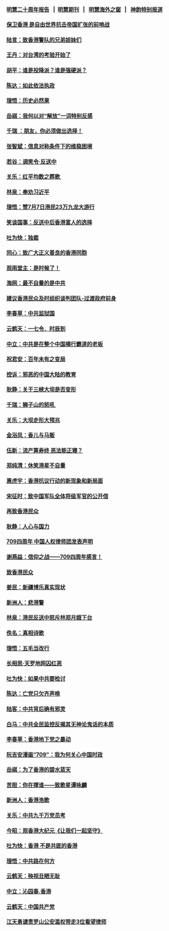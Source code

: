 #### [明慧二十周年报告](https://github.com/gfw-breaker/mh-reports/blob/master/README.md?t=07190035) &nbsp;&nbsp;|&nbsp;&nbsp;[明慧期刊](https://github.com/gfw-breaker/mh-qikan) &nbsp;&nbsp;|&nbsp;&nbsp; [明慧海外之窗](https://github.com/gfw-breaker/mh-news/blob/master/README.md?t=07190035) &nbsp;&nbsp;|&nbsp;&nbsp; [神韵特别报道](https://github.com/gfw-breaker/mh-news/blob/master/shenyun.md?t=07190035) 

#### [保卫香港 是自由世界抗击帝国扩张的前哨战](../pages/nsc993/n11393186.md?t=07190035) 

#### [陆言：致香港警队的兄弟姐妹们](../pages/nsc993/n11392281.md?t=07190035) 

#### [王丹：对台湾的考验开始了](../pages/nsc993/n11391258.md?t=07190035) 

#### [胡平：谁是投降派？谁是强硬派？](../pages/nsc993/n11391224.md?t=07190035) 

#### [陈达：如此依法执政](../pages/nsc993/n11388999.md?t=07190035) 

#### [理悟：历史必然果](../pages/nsc993/n11388741.md?t=07190035) 

#### [岳祺：我何以对“解放”一词特别反感](../pages/nsc993/n11385696.md?t=07190035) 

#### [千瑞 ：朋友，你必须做出选择！](../pages/nsc993/n11384949.md?t=07190035) 

#### [张智斌：信息对称条件下的维稳困境](../pages/nsc993/n11384812.md?t=07190035) 

#### [若谷：调笑令‧反送中](../pages/nsc993/n11383745.md?t=07190035) 

#### [关乐：红平均数之葬歌 ](../pages/nsc993/n11383498.md?t=07190035) 

#### [林泉：奉劝习近平](../pages/nsc993/n11383487.md?t=07190035) 

#### [理悟：赞7月7日港民23万九龙大游行](../pages/nsc993/n11383473.md?t=07190035) 

#### [笑谈国事：反送中后香港富人的选择](../pages/nsc993/n11382020.md?t=07190035) 

#### [吐为快：独裁](../pages/nsc993/n11382755.md?t=07190035) 

#### [同心：致广大正义善良的香港同胞](../pages/nsc993/n11382745.md?t=07190035) 

#### [观雨堂主：是时候了！](../pages/nsc993/n11382737.md?t=07190035) 

#### [海网：最不自量的是中共](../pages/nsc993/n11380440.md?t=07190035) 

#### [建议香港民众及时组织谈判团队-过渡政府前身](../pages/nsc993/n11379909.md?t=07190035) 

#### [李春草：中共监狱国](../pages/nsc993/n11378989.md?t=07190035) 

#### [云鹤天：一七令．时辰到](../pages/nsc993/n11379260.md?t=07190035) 

#### [中立：中共是在整个中国横行霸道的老板](../pages/nsc993/n11378382.md?t=07190035) 

#### [祝君安：百年未有之变局](../pages/nsc993/n11378376.md?t=07190035) 

#### [控诉：邪恶的中国大陆的教育](../pages/nsc993/n11378344.md?t=07190035) 

#### [耿静：关于三峡大坝是否变形](../pages/nsc993/n11375879.md?t=07190035) 

#### [千瑞：狮子山的怒吼 ](../pages/nsc993/n11375644.md?t=07190035) 

#### [关乐：大坝走形大预兆](../pages/nsc993/n11375629.md?t=07190035) 

#### [金浴凤：香儿与马贩](../pages/nsc993/n11375580.md?t=07190035) 

#### [伍新：流产算寿终  恶法能正寝？](../pages/nsc993/n11375581.md?t=07190035) 

#### [郑纯清：休笑港星不自量](../pages/nsc993/n11375555.md?t=07190035) 

#### [惠虎宇：香港抗议行动的新现象和新局面](../pages/nsc993/n11375501.md?t=07190035) 

#### [宋征时：致中国军队全体将级军官的公开信](../pages/nsc993/n11373354.md?t=07190035) 

#### [再致香港民众](../pages/nsc993/n11373870.md?t=07190035) 

#### [耿静：人心与国力](../pages/nsc993/n11373759.md?t=07190035) 

#### [709四周年 中国人权律师团发表声明](../pages/nsc993/n11373565.md?t=07190035) 

#### [谢燕益：信仰之战——709四周年感言！](../pages/nsc993/n11373388.md?t=07190035) 

#### [致香港民众](../pages/nsc993/n11373286.md?t=07190035) 

#### [姜民：新疆博乐真实现状](../pages/nsc993/n11371223.md?t=07190035) 

#### [新洲人：悲港警](../pages/nsc993/n11371174.md?t=07190035) 

#### [林泉：港民反送中怒斥林郑月娥下台](../pages/nsc993/n11370676.md?t=07190035) 

#### [佚名：真相诗歌](../pages/nsc993/n11370666.md?t=07190035) 

#### [理悟：五毛当改行](../pages/nsc993/n11369314.md?t=07190035) 

#### [长相思‧天罗地网囚红恶](../pages/nsc993/n11368444.md?t=07190035) 

#### [吐为快：如果中共要检讨](../pages/nsc993/n11368441.md?t=07190035) 

#### [陈达：亡党只欠齐声唤](../pages/nsc993/n11367838.md?t=07190035) 

#### [陆客：中共背后确有邪灵](../pages/nsc993/n11365263.md?t=07190035) 

#### [白马：中共全民监控反揭其无神论鬼话的本质](../pages/nsc993/n11365236.md?t=07190035) 

#### [李春草：香港地下党之暴动](../pages/nsc993/n11365210.md?t=07190035) 

#### [阮吉安漫画“709”：我为何关心中国时政](../pages/nsc993/n11362127.md?t=07190035) 

#### [岳祺：为了香港的碧水蓝天](../pages/nsc993/n11362627.md?t=07190035) 

#### [苦胆：你在撑谁——致歌星谭咏麟](../pages/nsc993/n11361348.md?t=07190035) 

#### [新洲人：香港浩歌](../pages/nsc993/n11361334.md?t=07190035) 

#### [关乐：中共九千万党员考](../pages/nsc993/n11361304.md?t=07190035) 

#### [今昭：观香港大纪元《让我们一起坚守》](../pages/nsc993/n11361244.md?t=07190035) 

#### [吐为快：香港  不是共匪的香港](../pages/nsc993/n11360918.md?t=07190035) 

#### [理悟：中共路在何方](../pages/nsc993/n11360509.md?t=07190035) 

#### [云鹤天：殃视丑陋无耻](../pages/nsc993/n11358872.md?t=07190035) 

#### [中立：沁园春.香港](../pages/nsc993/n11358843.md?t=07190035) 

#### [云鹤天：中国共产党](../pages/nsc993/n11356465.md?t=07190035) 

#### [江天勇谴责罗山公安滥权带走3位看望律师](../pages/nsc993/n11356042.md?t=07190035) 

